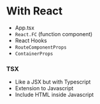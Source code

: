 # With React

- App.tsx
- `React.FC` (function component)
- React Hooks
- `RouteComponentProps`
- `ContainerProps`

### TSX

- Like a JSX but with Typescript
- Extension to Javascript
- Include HTML inside Javascript